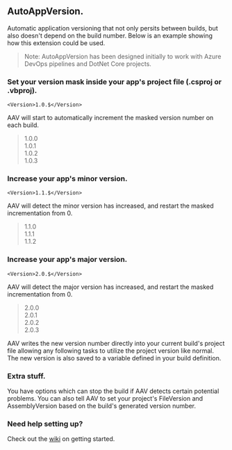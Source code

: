 ## AutoAppVersion.
Automatic application versioning that not only persits between builds, but also doesn't depend on the build number. Below is an example showing how this extension could be used.  
  
> Note: AutoAppVersion has been designed initially to work with Azure DevOps pipelines and DotNet Core projects.
  
### Set your version mask inside your app's project file (.csproj or .vbproj).  
  
`<Version>1.0.$</Version>`  
  
AAV will start to automatically increment the masked version number on each build.
  
> 1.0.0  
> 1.0.1  
> 1.0.2  
> 1.0.3  
  
### Increase your app's minor version.  
  
`<Version>1.1.$</Version>`  
  
AAV will detect the minor version has increased, and restart the masked incrementation from 0.  
  
> 1.1.0  
> 1.1.1  
> 1.1.2  

### Increase your app's major version.  
  
`<Version>2.0.$</Version>`  
  
AAV will detect the major version has increased, and restart the masked incrementation from 0.  

> 2.0.0  
> 2.0.1  
> 2.0.2  
> 2.0.3  
  
AAV writes the new version number directly into your current build's project file allowing any following tasks to utilize the project version like normal. The new version is also saved to a variable defined in your build definition.  
  
### Extra stuff.
You have options which can stop the build if AAV detects certain potential problems. You can also tell AAV to set your project's FileVersion and AssemblyVersion based on the build's generated version number.  
  
### Need help setting up?
Check out the [wiki](https://github.com/ThatBlokeCalledJay/auto-app-version/wiki/Getting-Started) on getting started.  
  

